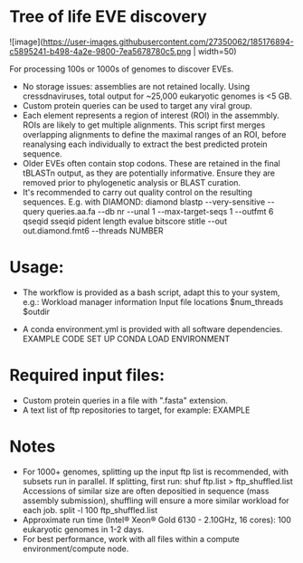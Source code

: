 # Tree of life EVE discovery

![image](https://user-images.githubusercontent.com/27350062/185176894-c5895241-b498-4a2e-9800-7ea5678780c5.png | width=50)

For processing 100s or 1000s of genomes to discover EVEs. 

- No storage issues: assemblies are not retained locally. Using cressdnaviruses, total output for ~25,000 eukaryotic genomes is <5 GB.
- Custom protein queries can be used to target any viral group.
- Each element represents a region of interest (ROI) in the assemmbly. ROIs are likely to get multiple alignments. This script first merges overlapping alignments to define the maximal ranges of an ROI, before reanalysing each individually to extract the best predicted protein sequence.
- Older EVEs often contain stop codons. These are retained in the final tBLASTn output, as they are potentially informative. Ensure they are removed prior to phylogenetic analysis or BLAST curation. 
- It's recommended to carry out quality control on the resulting sequences. E.g. with DIAMOND:
diamond blastp --very-sensitive --query queries.aa.fa --db nr --unal 1 --max-target-seqs 1 --outfmt 6 qseqid sseqid pident length evalue bitscore stitle --out out.diamond.fmt6 --threads NUMBER

# Usage:

- The workflow is provided as a bash script, adapt this to your system, e.g.:
Workload manager information
Input file locations
$num_threads
$outdir

- A conda environment.yml is provided with all software dependencies. 
EXAMPLE CODE SET UP CONDA
LOAD ENVIRONMENT

# Required input files:
- Custom protein queries in a file with ".fasta" extension.
- A text list of ftp repositories to target, for example: 
EXAMPLE

# Notes
- For 1000+ genomes, splitting up the input ftp list is recommended, with subsets run in parallel. 
If splitting, first run:
shuf ftp.list > ftp_shuffled.list
Accessions of similar size are often depositied in sequence (mass assembly submission), shuffling will ensure a more similar workload for each job.
split -l 100 ftp_shuffled.list
- Approximate run time (Intel® Xeon® Gold 6130 - 2.10GHz, 16 cores): 100 eukaryotic genomes in 1-2 days.
- For best performance, work with all files within a compute environment/compute node. 
